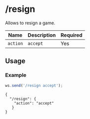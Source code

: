 # /resign

Allows to resign a game.

| Name | Description | Required |
| ---- | ----------- | -------- |
| `action` | `accept` | Yes |

## Usage

### Example

```js
ws.send('/resign accept');
```

```text
{
  "/resign": {
    "action": "accept"
   }
}
```
